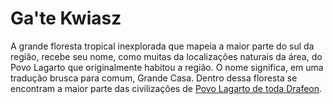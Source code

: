 <!-- TITLE: Ga'te Kwiasz -->
<!-- SUBTITLE: Visão geral sobre Ga'te Kwiasz -->

# Ga'te Kwiasz
A grande floresta tropical inexplorada que mapeia a maior parte do sul da região, recebe seu nome, como muitas da localizações naturais da área, do Povo Lagarto que originalmente habitou a região. O nome significa, em uma tradução brusca para comum, Grande Casa. Dentro dessa floresta se encontram a maior parte das civilizações de [Povo Lagarto de toda Drafeon](http://localhost/lugares/plano-material/drafeon/sudeste-de-drafeon/etnias-do-sudeste-de-drafeon/povo-lagarto-do-sudeste-de-drafeon#povo-lagarto-do-sudeste-de-drafeon).
